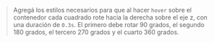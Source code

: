> Agregá los estilos necesarios para que al hacer `hover` sobre el contenedor cada cuadrado rote hacia la derecha sobre el eje z, con una duración de `0.3s`. El primero debe rotar 90 grados, el segundo 180 grados, el tercero 270 grados y el cuarto 360 grados.